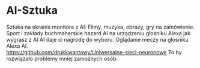 # AI-Sztuka
Sztuka na ekranie monitora z AI: Filmy, muzyka, obrazy, gry na zamówienie. Sport i zakłady buchmaherskie hazard AI na urządzeniu głośniku Alexa jak wygrasz z AI AI daje ci nagrodę do wyboru. Oglądanie meczy na głośniku Alexa AI.  
https://github.com/drukkwantowy/Uniwersalne-sieci-neuronowe
To by rozwiązało problemy mniej zamożnych osób. 
